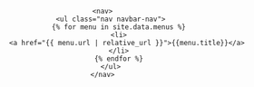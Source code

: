 <header>
    <div class="top">
        <a href="{{ '/' | relative_url }}" class="logo" style="background-image: url(AppSecIL_logo.png)"></a>
    </div>
	
    <nav>
        <ul class="nav navbar-nav">
            {% for menu in site.data.menus %}
            <li>
                <a href="{{ menu.url | relative_url }}">{{menu.title}}</a>
            </li>
            {% endfor %}
        </ul>
    </nav>
</header>

